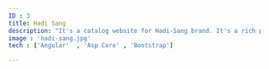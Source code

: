 ```yaml
---
ID : 3
title: Hadi Sang
description: "It's a catalog website for Hadi-Sang brand. It's a rich platform for branding and support multi language"
image : 'hadi-sang.jpg'
tech : ['Angular'  , 'Asp Core' , 'Bootstrap']

---
```

